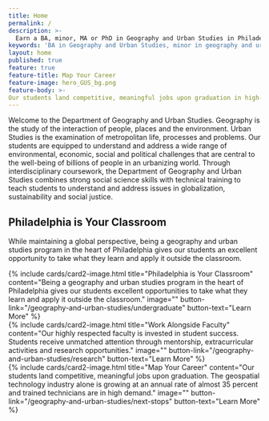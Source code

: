 ```yaml
---
title: Home  
permalink: /  
description: >- 
  Earn a BA, minor, MA or PhD in Geography and Urban Studies in Philadelphia. Our graduates are prepared for jobs in high-growth           industries.
keywords: 'BA in Geography and Urban Studies, minor in geography and urban studies, MA or PhD in Geography and Urban Studies, GIS certificate'
layout: home  
published: true  
feature: true  
feature-title: Map Your Career
feature-image: hero_GUS_bg.png  
feature-body: >-
Our students land competitive, meaningful jobs upon graduation in high-growth sectors inlcuding the geospatial technology industry.
---
```

Welcome to the Department of Geography and Urban Studies. Geography is the study of the interaction of people, places and the environment. Urban Studies is the examination of metropolitan life, processes and problems. Our students are equipped to understand and address a wide range of environmental, economic, social and political challenges that are central to the well-being of billions of people in an urbanizing world. Through interdisciplinary coursework, the Department of Geography and Urban Studies combines strong social science skills with technical training to teach students to understand and address issues in globalization, sustainability and social justice.

## Philadelphia is Your Classroom
While maintaining a global perspective, being a geography and urban studies program in the heart of Philadelphia gives our students an excellent opportunity to take what they learn and apply it outside the classroom. 

<div class="row row-wide">
  <div class="col m12 l4">{% include cards/card2-image.html 
    title="Philadelphia is Your Classroom" 
    content="Being a geography and urban studies program in the heart of Philadelphia gives our students excellent opportunities to take what they learn and apply it outside the classroom." 
    image="" 
    button-link="/geography-and-urban-studies/undergraduate" 
    button-text="Learn More" %}
  </div>
  <div class="row row-wide">
    <div class="col m12 l4">{% include cards/card2-image.html 
      title="Work Alongside Faculty" 
      content="Our highly respected faculty is invested in student success. Students receive unmatched attention through mentorship, extracurricular activities and research opportunities." 
      image="" 
      button-link="/geography-and-urban-studies/research" 
      button-text="Learn More" %}
    </div>
    <div class="row row-wide">
      <div class="col m12 l4">{% include cards/card2-image.html 
        title="Map Your Career" 
        content="Our students land competitive, meaningful jobs upon graduation. The geospatial technology industry alone is growing at an annual rate of almost 35 percent and trained technicians are in high demand." 
        image="" 
        button-link="/geography-and-urban-studies/next-stops" 
        button-text="Learn More" %}
      </div>
</div>
